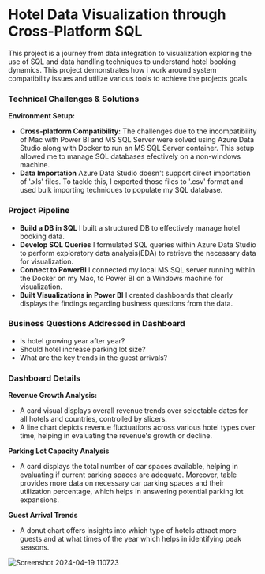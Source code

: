 # Hotel Data Visualization through Cross-Platform SQL
This project is a journey from data integration to visualization exploring the use of SQL and data handling techniques to understand hotel booking dynamics. This project demonstrates how i work around system compatibility issues and utilize various tools to achieve the projects goals.

### Technical Challenges & Solutions
**Environment Setup:**
- **Cross-platform Compatibility:** The challenges due to the incompatibility of Mac with Power BI and MS SQL Server were solved using Azure Data Studio along with Docker to run an MS SQL Server container. This setup allowed me to manage SQL databases efectively on a non-windows machine.
- **Data Importation** Azure Data Studio doesn't support direct importation of '.xls' files. To tackle this, I exported those files to '.csv' format and used bulk importing techniques to populate my SQL database.

### Project Pipeline
- **Build a DB in SQL** I built a structured DB to effectively manage hotel booking data.
- **Develop SQL Queries** I formulated SQL queries within Azure Data Studio to perform exploratory data analysis(EDA) to retrieve the necessary data for visualization.
- **Connect to PowerBI** I connected my local MS SQL server running within the Docker on my Mac, to Power BI on a Windows machine for visualization.
- **Built Visualizations in Power BI** I created dashboards that clearly displays the findings regarding business questions from the data.

### Business Questions Addressed in Dashboard
- Is hotel growing year after year?
- Should hotel increase parking lot size?
- What are the key trends in the guest arrivals?

### Dashboard Details
**Revenue Growth Analysis:**
- A card visual displays overall revenue trends over selectable dates for all hotels and countries, controlled by slicers.
- A line chart depicts revenue fluctuations across various hotel types over time, helping in evaluating the revenue's growth or decline.

**Parking Lot Capacity Analysis**
- A card displays the total number of car spaces available, helping in evaluating if current parking spaces are adequate. Moreover, table provides more data on necessary car parking spaces and their utilization percentage, which helps in answering potential parking lot expansions.

**Guest Arrival Trends**
- A donut chart offers insights into which type of hotels attract more guests and at what times of the year which helps in identifying peak seasons.

![Screenshot 2024-04-19 110723](https://github.com/Cherukuri-Thanu/HotelDataViz-CrossPlatformSQL/assets/167354871/984cb5b0-f47e-4ec6-a8f5-eedd1d511b22)
